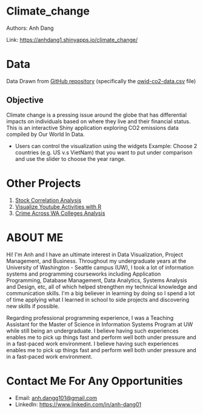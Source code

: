# Climate_change

Authors: Anh Dang 

Link: https://anhdang1.shinyapps.io/climate_change/ 

# Data
Data Drawn from [GitHub repository](https://github.com/owid/co2-data/) (specifically the [owid-co2-data.csv](https://github.com/owid/co2-data/) file)

## Objective

Climate change is a pressing issue around the globe that has differential impacts on individuals based on where they live and their financial status. This is an interactive Shiny application exploring CO2 emissions data compiled by Our World In Data.

- Users can control the visualization using the widgets
Example: Choose 2 countries (e.g. US v.s VietNam) that you want to put under comparison and use the slider to choose the year range. 


# Other Projects
1. [Stock Correlation Analysis](https://github.com/anhdang1/stock-correlation-analysis)
2. [Visualize Youtube Activities with R](https://github.com/anhdang1/visualize-youtube-activities-with-R)
3. [Crime Across WA Colleges Analysis](https://anhdang1.shinyapps.io/crimes-in-wa-colleges/)

# ABOUT ME
Hi! I'm Anh and I have an ultimate interest in Data Visualization, Project Management, and Business. Throughout my undergraduate years at the University of Washington - Seattle campus (UW), I took a lot of information systems and programming courseworks including Application Programming, Database Management, Data Analytics, Systems Analysis and Design, etc, all of which helped strengthen my technical knowledge and communication skills.
I'm a big believer in learning by doing so I spend a lot of time applying what I learned in school to side projects and discovering new skills if possible.

Regarding professional programming experience, I was a Teaching Assistant for the Master of Science in Information Systems Program at UW while still being an undergraduate. I believe having such experiences enables me to pick up things fast and perform well both under pressure and in a fast-paced work environment. I believe having such experiences enables me to pick up things fast and perform well both under pressure and in a fast-paced work environment.


# Contact Me For Any Opportunities
- Email: anh.dangg101@gmail.com
- Linkedln: https://www.linkedin.com/in/anh-dang01 
